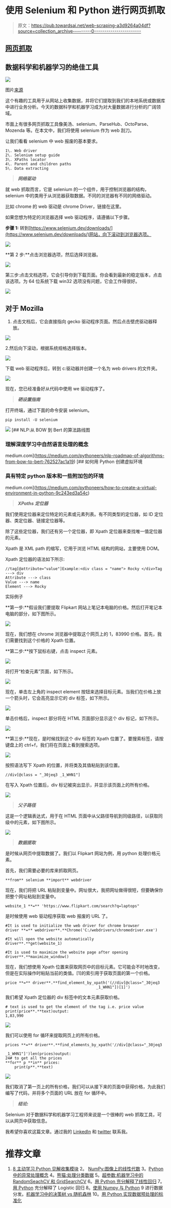 # 使用 Selenium 和 Python 进行网页抓取

> 原文：<https://pub.towardsai.net/web-scraping-a3d9264a04df?source=collection_archive---------0----------------------->

## [网页抓取](https://towardsai.net/p/category/web-scraping)

## 数据科学和机器学习的绝佳工具

![](img/c46c4d84ee128020d5211ad9e51a2935.png)

图片[来源](https://www.parsehub.com/blog/what-is-web-scraping/)

这个有趣的工具用于从网站上收集数据，并将它们提取到我们的本地系统或数据库中进行业务分析。今天的数据科学和机器学习成为对大量数据进行分析的广阔领域。

市面上有很多网页抓取工具像美汤、selenium、ParseHub、OctoParse、Mozenda 等。在本文中，我们将使用 selenium 作为 web 刮刀。

让我们看看 selenium 中 web 报废的基本要求。

```
1\. Web driver 
2\. Selenium setup guide
3\. XPaths locator
4\. Parent and children paths
5\. Data extracting 
```

> ***网络驱动***

就 web 抓取而言，它是 selenium 的一个组件，用于控制浏览器的结构，selenium 中的类用于从浏览器获取数据。不同的浏览器有不同的网络驱动。

比如 chrome 的 web 驱动是 chrome Driver，链接在这里。

如果您想为特定的浏览器选择 web 驱动程序，请遵循以下步骤。

**步骤 1:** 转到[https://www.selenium.dev/downloads/](https://www.selenium.dev/downloads/)网站，向下滚动到浏览器选项。

![](img/77af94d971d732142a3a3dc9698cefcb.png)

**第 2 步:**点击浏览器选项，然后选择浏览器。

![](img/f87f5dae322b2a1030fca93b9c4f19b8.png)

第三步:点击文档选项，它会引导你到下载页面。你会看到最新的稳定版本，点击该选项。为 64 位系统下载 win32 选项没有问题，它会工作得很好。

![](img/ed972150ab16f4ad4bda96f640845cc9.png)

## 对于 Mozilla

1.  点击文档后，它会直接指向 gecko 驱动程序页面。然后点击壁虎驱动器释放。

![](img/baba78f9ee64d7c1a8fcee9d02524a07.png)

2.然后向下滚动，根据系统规格选择版本。

![](img/ad1692b3481cd42c6be6e88b5f493848.png)

下载 web 驱动程序后，转到 c:驱动器并创建一个名为 web drivers 的文件夹。

![](img/31c30269409b186e264f3810bea81628.png)

现在，您已经准备好从代码中使用 we 驱动程序了。

> ***硒设置指南***

打开终端，通过下面的命令安装 selenium。

```
pip install -U selenium
```

![](img/9f7bdc2f19922b55880d02d65bd7de49.png)[](https://medium.com/pythoneers/nlp-roadmap-of-algorithms-from-bow-to-bert-762527ac1a19) [## NLP:从 BOW 到 Bert 的算法路线图

### 理解深度学习中自然语言处理的概念

medium.com](https://medium.com/pythoneers/nlp-roadmap-of-algorithms-from-bow-to-bert-762527ac1a19) [](https://medium.com/pythoneers/how-to-create-a-virtual-environment-in-python-9c243ed3a54c) [## 如何用 Python 创建虚拟环境

### 具有特定 python 版本和一些附加包的环境

medium.com](https://medium.com/pythoneers/how-to-create-a-virtual-environment-in-python-9c243ed3a54c) 

> ***XPaths 定位器***

我们使用定位器来定位特定的元素或元素列表。有不同类型的定位器，如 ID 定位器、类定位器、链接定位器等。

除了这些定位器，我们还有另一个定位器，即 Xpath 定位器来查找唯一值定位器的元素。

Xpath 是 XML path 的缩写，它用于浏览 HTML 结构的网站，主要使用 DOM。

Xpath 定位器的语法如下所示:

```
//tag[@attribute="value"]Example:<div class = "name"> Rocky </div>Tag ---> div
Attribute ---> class
Value ---> name
Element ---> Rocky
```

实际例子

**第一步:**假设我们要提取 Flipkart 网站上笔记本电脑的价格。然后打开笔记本电脑的部分，如下图所示。

![](img/964371736df12b5d6cb8be3dd023d55a.png)

现在，我们想在 chrome 浏览器中提取这个网页上的 1，83990 价格。首先，我们需要找到这个价格的 Xpath 位置。

**第二步:**按下鼠标右键，点击 inspect 元素。

![](img/53338b65a11b29c1af66bd4dff0deac8.png)

将打开“检查元素”页面，如下所示。

![](img/9d0f927e66fac1ec92b6755432ba0b32.png)

现在，单击左上角的 inspect element 按钮来选择目标元素。当我们在价格上放一个箭头时，它会高亮显示它的 div 标签，如下所示。

![](img/f91ecc1dbc9e25ddac042d6cc9edb3a4.png)

单击价格后，inspect 部分将在 HTML 页面部分显示这个 div 标记，如下所示。

![](img/acf25d13cd074ad58bf2a372088e57e5.png)

**第三步:**现在，是时候找到这个 div 标签的 Xpath 位置了。要搜索标签，请按键盘上的 ctrl+f，我们将在页面上看到搜索选项。

![](img/51a33203c9554ccf5432502f6f8fa0e8.png)

按照语法写下 Xpath 的位置，并将类及其值粘贴到该位置。

```
//div[@class = "_30jeq3 _1_WHN1"]
```

在写入 Xpath 位置后，div 标记被突出显示，并显示该页面上的所有价格。

![](img/7bb56d4cd04672854f4da1e6be7ea170.png)

> ***父子路径***

这是一个逻辑表达式，用于在 HTML 页面中从父路径导航到同级路径，以获取同级中的元素，如下图所示。

![](img/fcef8af234c9525eaa47a9091e2c455c.png)

> ***数据提取***

是时候从网页中提取数据了。我们以 Flipkart 网站为例，用 python 处理价格元素。

首先，我们需要必要的库来抓取网页。

```
**from** selenium **import** webdriver
```

现在，我们将把 URL 粘贴到变量中。网址很大，我把网址做得很短，但要确保你把整个网址粘贴到变量中。

```
website_1 **=** 'https://www.flipkart.com/search?q=laptops"
```

是时候使用 web 驱动程序获取 web 报废的 URL 了。

```
#It is used to initialize the web driver for chrome browser
driver **=** webdriver**.**Chrome('C:/webdrivers/chromedriver.exe')

#It will open the website automatically
driver**.**get(website_1)

#It is used to maximize the website page after opening
driver**.**maximize_window()
```

现在，我们想使用 Xpath 位置来获取网页中的目标元素。它可能会不时地改变，但是在实际操作时粘贴当前的类值。[1]的索引用于获取页面的第一个价格。

```
price **=** driver**.**find_element_by_xpath('(//div[@class="_30jeq3
                                        _1_WHN1"])[1]')
```

我们希望 Xpath 定位器的 div 标签中的文本元素获取价格。

```
# text is used to get the element of the tag i.e. price value
print(price**.**text)output:
1,83,990
```

![](img/1e1d4797cd35e80694469ac332ba34e2.png)

我们可以使用 for 循环来提取网页上的所有价格。

```
prices **=** driver**.**find_elements_by_xpath('//div[@class="_30jeq3
                                                        _1_WHN1"]')len(prices)output:
24# to get all the prices
**for** p **in** prices:
    print(p**.**text)
```

![](img/a49b06b87a2a28928b0591d4fbe79ff8.png)

我们取消了第一页上的所有价格，我们可以从接下来的页面中获得价格，为此我们编写了代码，并将多个页面的 URL 放在 for 循环中。

> ***结论:***

Selenium 对于数据科学和机器学习工程师来说是一个很棒的 web 抓取工具，可以从网页中获取信息。

我希望你喜欢这篇文章。通过我的 [LinkedIn](https://www.linkedin.com/in/data-scientist-95040a1ab/) 和 [twitter](https://twitter.com/amitprius) 联系我。

# 推荐文章

1. [8 主动学习 Python 见解收集模块](/8-active-learning-insights-of-python-collection-module-6c9e0cc16f6b)
2。 [NumPy:图像上的线性代数](/numpy-linear-algebra-on-images-ed3180978cdb?source=friends_link&sk=d9afa4a1206971f9b1f64862f6291ac0)
3。[Python 中的异常处理概念](/exception-handling-concepts-in-python-4d5116decac3?source=friends_link&sk=a0ed49d9fdeaa67925eac34ecb55ea30)
4。[熊猫:处理分类数据](/pandas-dealing-with-categorical-data-7547305582ff?source=friends_link&sk=11c6809f6623dd4f6dd74d43727297cf)
5。[超参数:机器学习中的 RandomSeachCV 和 GridSearchCV](/hyper-parameters-randomseachcv-and-gridsearchcv-in-machine-learning-b7d091cf56f4?source=friends_link&sk=cab337083fb09601114a6e466ec59689)
6。[用 Python 充分解释了线性回归](https://medium.com/towards-artificial-intelligence/fully-explained-linear-regression-with-python-fe2b313f32f3?source=friends_link&sk=53c91a2a51347ec2d93f8222c0e06402)
7。[用 Python](https://medium.com/towards-artificial-intelligence/fully-explained-logistic-regression-with-python-f4a16413ddcd?source=friends_link&sk=528181f15a44e48ea38fdd9579241a78)
充分解释了 Logistic 回归 8。[使用 Numpy 与 Python](/data-distribution-using-numpy-with-python-3b64aae6f9d6?source=friends_link&sk=809e75802cbd25ddceb5f0f6496c9803)
9 进行数据分发。[机器学习中的决策树 vs 随机森林](/decision-trees-vs-random-forests-in-machine-learning-be56c093b0f?source=friends_link&sk=91377248a43b62fe7aeb89a69e590860)
10。[用 Python 实现数据预处理的标准化](/standardization-in-data-preprocessing-with-python-96ae89d2f658?source=friends_link&sk=f348435582e8fbb47407e9b359787e41)